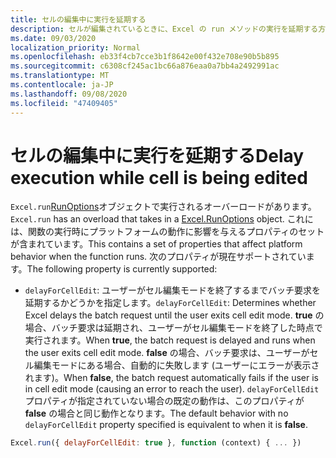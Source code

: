 ```yaml
---
title: セルの編集中に実行を延期する
description: セルが編集されているときに、Excel の run メソッドの実行を延期する方法について説明します。
ms.date: 09/03/2020
localization_priority: Normal
ms.openlocfilehash: eb33f4cb7cce3b1f8642e00f432e708e90b5b895
ms.sourcegitcommit: c6308cf245ac1bc66a876eaa0a7bb4a2492991ac
ms.translationtype: MT
ms.contentlocale: ja-JP
ms.lasthandoff: 09/08/2020
ms.locfileid: "47409405"
---
```

# <a name="delay-execution-while-cell-is-being-edited"></a><span data-ttu-id="7118e-103">セルの編集中に実行を延期する</span><span class="sxs-lookup"><span data-stu-id="7118e-103">Delay execution while cell is being edited</span></span>

<span data-ttu-id="7118e-104">`Excel.run`[RunOptions](/javascript/api/excel/excel.runoptions)オブジェクトで実行されるオーバーロードがあります。</span><span class="sxs-lookup"><span data-stu-id="7118e-104">`Excel.run` has an overload that takes in a [Excel.RunOptions](/javascript/api/excel/excel.runoptions) object.</span></span> <span data-ttu-id="7118e-105">これには、関数の実行時にプラットフォームの動作に影響を与えるプロパティのセットが含まれています。</span><span class="sxs-lookup"><span data-stu-id="7118e-105">This contains a set of properties that affect platform behavior when the function runs.</span></span> <span data-ttu-id="7118e-106">次のプロパティが現在サポートされています。</span><span class="sxs-lookup"><span data-stu-id="7118e-106">The following property is currently supported:</span></span>

* <span data-ttu-id="7118e-107">`delayForCellEdit`: ユーザーがセル編集モードを終了するまでバッチ要求を延期するかどうかを指定します。</span><span class="sxs-lookup"><span data-stu-id="7118e-107">`delayForCellEdit`: Determines whether Excel delays the batch request until the user exits cell edit mode.</span></span> <span data-ttu-id="7118e-108">**true** の場合、バッチ要求は延期され、ユーザーがセル編集モードを終了した時点で実行されます。</span><span class="sxs-lookup"><span data-stu-id="7118e-108">When **true**, the batch request is delayed and runs when the user exits cell edit mode.</span></span> <span data-ttu-id="7118e-109">**false** の場合、バッチ要求は、ユーザーがセル編集モードにある場合、自動的に失敗します (ユーザーにエラーが表示されます)。</span><span class="sxs-lookup"><span data-stu-id="7118e-109">When **false**, the batch request automatically fails if the user is in cell edit mode (causing an error to reach the user).</span></span> <span data-ttu-id="7118e-110">`delayForCellEdit` プロパティが指定されていない場合の既定の動作は、このプロパティが **false** の場合と同じ動作となります。</span><span class="sxs-lookup"><span data-stu-id="7118e-110">The default behavior with no `delayForCellEdit` property specified is equivalent to when it is **false**.</span></span>

```js
Excel.run({ delayForCellEdit: true }, function (context) { ... })
```
